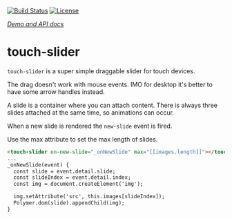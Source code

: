 [![Build Status](https://img.shields.io/travis/sharedlabs/touch-slider.svg?style=flat-square)](https://travis-ci.org/sharedlabs/touch-slider)
[![License](https://img.shields.io/apm/l/touch-slider.svg?style=flat-square)](https://github.com/b3by/atom-clock/blob/master/LICENSE.md)

_[Demo and API docs](https://sharedlabs.github.io/touch-slider/components/touch-slider/)_

# touch-slider

`touch-slider` is a super simple draggable slider for touch devices.

The drag doesn't work with mouse events. IMO for desktop it's better to have some arrow handles instead.

A slide is a container where you can attach content. There is always three slides attached at the same time, so animations can occur.

When a new slide is rendered the `new-slide` event is fired.  

Use the max attribute to set the max length of slides. 

```html
<touch-slider on-new-slide="_onNewSlide" max="[[images.length]]"></touch-slider>
...
_onNewSlide(event) {
  const slide = event.detail.slide;
  const slideIndex = event.detail.index;
  const img = document.createElement('img');

  img.setAttribute('src', this.images[slideIndex]);
  Polymer.dom(slide).appendChild(img);
}
```
